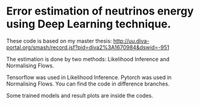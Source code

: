 # Error estimation of neutrinos energy using Deep Learning technique.

These code is based on my master thesis: http://uu.diva-portal.org/smash/record.jsf?pid=diva2%3A1670984&dswid=-951

The estimation is done by two methods: Likelihood Inference and Normalising Flows. 

Tensorflow was used in Likelihood Inference. Pytorch was used in Normalising Flows. You can find the code in difference branches.

Some trained models and result plots are inside the codes.
